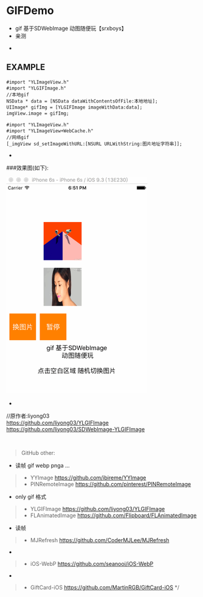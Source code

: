 # GIFDemo
* gif 基于SDWebImage 动图随便玩【srxboys】
* 亲测 

-
## EXAMPLE
```objc
#import "YLImageView.h"
#import "YLGIFImage.h"
//本地gif
NSData * data = [NSData dataWithContentsOfFile:本地地址];
UIImage* gifImg = [YLGIFImage imageWithData:data];
imgView.image = gifImg;
```

```objc
#import "YLImageView.h"
#import "YLImageView+WebCache.h"
//网络gif
[_imgView sd_setImageWithURL:[NSURL URLWithString:图片地址字符串]];
```
-

###效果图(如下):

![srxboys_RXGifDemo](https://github.com/srxboys/GIFDemo/blob/master/gifDemo.gif) 

-


//原作者:liyong03 <br />
https://github.com/liyong03/YLGIFImage <br />
https://github.com/liyong03/SDWebImage-YLGIFImage

<br />

> GitHub other:
- 读帧 gif webp pnga ...
> - YYImage https://github.com/ibireme/YYImage
> - PINRemoteImage https://github.com/pinterest/PINRemoteImage
 
- only gif 格式
> - YLGIFImage https://github.com/liyong03/YLGIFImage
> - FLAnimatedImage https://github.com/Flipboard/FLAnimatedImage
 
- 读帧
> - MJRefresh https://github.com/CoderMJLee/MJRefresh

- 
> - iOS-WebP https://github.com/seanooi/iOS-WebP
 
- 
> - GiftCard-iOS https://github.com/MartinRGB/GiftCard-iOS
 */

